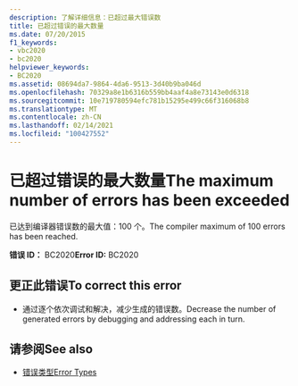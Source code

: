 ```yaml
---
description: 了解详细信息：已超过最大错误数
title: 已超过错误的最大数量
ms.date: 07/20/2015
f1_keywords:
- vbc2020
- bc2020
helpviewer_keywords:
- BC2020
ms.assetid: 08694da7-9864-4da6-9513-3d40b9ba046d
ms.openlocfilehash: 70329a8e1b6316b559bb4aaf4a8e73143e0d6318
ms.sourcegitcommit: 10e719780594efc781b15295e499c66f316068b8
ms.translationtype: MT
ms.contentlocale: zh-CN
ms.lasthandoff: 02/14/2021
ms.locfileid: "100427552"
---
```

# <a name="the-maximum-number-of-errors-has-been-exceeded"></a><span data-ttu-id="76863-103">已超过错误的最大数量</span><span class="sxs-lookup"><span data-stu-id="76863-103">The maximum number of errors has been exceeded</span></span>

<span data-ttu-id="76863-104">已达到编译器错误数的最大值：100 个。</span><span class="sxs-lookup"><span data-stu-id="76863-104">The compiler maximum of 100 errors has been reached.</span></span>  
  
 <span data-ttu-id="76863-105">**错误 ID：** BC2020</span><span class="sxs-lookup"><span data-stu-id="76863-105">**Error ID:** BC2020</span></span>  
  
## <a name="to-correct-this-error"></a><span data-ttu-id="76863-106">更正此错误</span><span class="sxs-lookup"><span data-stu-id="76863-106">To correct this error</span></span>  
  
- <span data-ttu-id="76863-107">通过逐个依次调试和解决，减少生成的错误数。</span><span class="sxs-lookup"><span data-stu-id="76863-107">Decrease the number of generated errors by debugging and addressing each in turn.</span></span>  
  
## <a name="see-also"></a><span data-ttu-id="76863-108">请参阅</span><span class="sxs-lookup"><span data-stu-id="76863-108">See also</span></span>

- [<span data-ttu-id="76863-109">错误类型</span><span class="sxs-lookup"><span data-stu-id="76863-109">Error Types</span></span>](../programming-guide/language-features/error-types.md)
